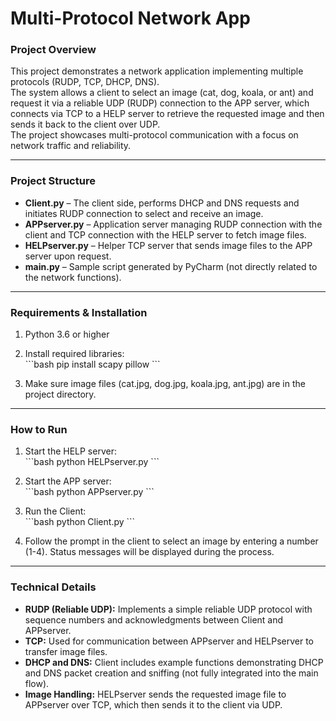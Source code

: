# Multi-Protocol Network App

### Project Overview  
This project demonstrates a network application implementing multiple protocols (RUDP, TCP, DHCP, DNS).  
The system allows a client to select an image (cat, dog, koala, or ant) and request it via a reliable UDP (RUDP) connection to the APP server, which connects via TCP to a HELP server to retrieve the requested image and then sends it back to the client over UDP.  
The project showcases multi-protocol communication with a focus on network traffic and reliability.

---

### Project Structure

- **Client.py** – The client side, performs DHCP and DNS requests and initiates RUDP connection to select and receive an image.  
- **APPserver.py** – Application server managing RUDP connection with the client and TCP connection with the HELP server to fetch image files.  
- **HELPserver.py** – Helper TCP server that sends image files to the APP server upon request.  
- **main.py** – Sample script generated by PyCharm (not directly related to the network functions).

---

### Requirements & Installation

1. Python 3.6 or higher  
2. Install required libraries:  
\`\`\`bash
pip install scapy pillow
\`\`\`

3. Make sure image files (cat.jpg, dog.jpg, koala.jpg, ant.jpg) are in the project directory.

---

### How to Run

1. Start the HELP server:  
\`\`\`bash
python HELPserver.py
\`\`\`

2. Start the APP server:  
\`\`\`bash
python APPserver.py
\`\`\`

3. Run the Client:  
\`\`\`bash
python Client.py
\`\`\`

4. Follow the prompt in the client to select an image by entering a number (1-4). Status messages will be displayed during the process.

---

### Technical Details

- **RUDP (Reliable UDP):** Implements a simple reliable UDP protocol with sequence numbers and acknowledgments between Client and APPserver.  
- **TCP:** Used for communication between APPserver and HELPserver to transfer image files.  
- **DHCP and DNS:** Client includes example functions demonstrating DHCP and DNS packet creation and sniffing (not fully integrated into the main flow).  
- **Image Handling:** HELPserver sends the requested image file to APPserver over TCP, which then sends it to the client via UDP.

